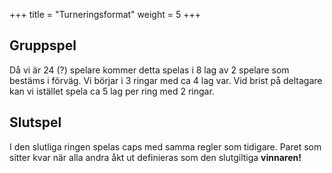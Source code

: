 +++
title = "Turneringsformat"
weight = 5
+++

## Gruppspel

Då vi är 24 (?) spelare kommer detta spelas i 8 lag av 2 spelare som bestäms i förväg. Vi börjar i 3 ringar
med ca 4 lag var. Vid brist på deltagare kan vi istället spela ca 5 lag per ring med 2 ringar.

## Slutspel
I den slutliga ringen spelas caps med samma regler som tidigare. Paret som sitter kvar när alla andra
åkt ut definieras som den slutgiltiga **vinnaren!**